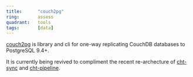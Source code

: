 ```yaml
---
title:      "couch2pg"
ring:       assess
quadrant:   tools
tags:       [data]
---
```


[couch2pg](https://github.com/medic/couch2pg) is library and cli for one-way replicating CouchDB databases to PostgreSQL 9.4+.

It is currently being revived to compliment the recent re-archecture of [cht-sync](https://github.com/medic/cht-sync) and [cht-pipeline](https://github.com/medic/cht-pipeline).
